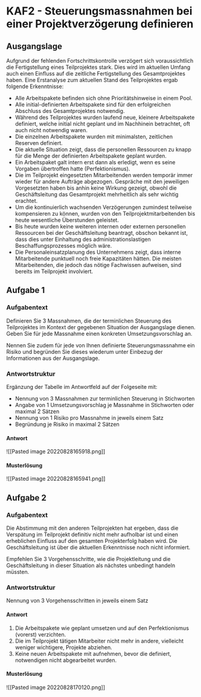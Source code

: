 # KAF2 - Steuerungsmassnahmen bei einer Projektverzögerung definieren

## Ausgangslage
Aufgrund der fehlenden Fortschrittskontrolle verzögert sich voraussichtlich die Fertigstellung eines Teilprojektes stark. Dies wird im aktuellen Umfang auch einen Einfluss auf die zeitliche Fertigstellung des Gesamtprojektes haben. Eine Erstanalyse zum aktuellen Stand des Teilprojektes ergab folgende Erkenntnisse:

- Alle Arbeitspakete befinden sich ohne Prioritätshinweise in einem Pool.
- Alle initial-definierten Arbeitspakete sind für den erfolgreichen Abschluss des Gesamtprojektes notwendig.
- Während des Teilprojektes wurden laufend neue, kleinere Arbeitspakete definiert, welche initial nicht geplant und im Nachhinein betrachtet, oft auch nicht notwendig waren.
- Die einzelnen Arbeitspakete wurden mit minimalsten, zeitlichen Reserven definiert.
- Die aktuelle Situation zeigt, dass die personellen Ressourcen zu knapp für die Menge der definierten Arbeitspakete geplant wurden.
- Ein Arbeitspaket galt intern erst dann als erledigt, wenn es seine Vorgaben übertroffen hatte (Perfektionismus).
- Die im Teilprojekt eingesetzten Mitarbeitenden werden temporär immer wieder für andere Aufträge abgezogen. Gespräche mit den jeweiligen Vorgesetzten haben bis anhin keine Wirkung gezeigt, obwohl die Geschäftsleitung das Gesamtprojekt mehrheitlich als sehr wichtig erachtet.
- Um die kontinuierlich wachsenden Verzögerungen zumindest teilweise kompensieren zu können, wurden von den Teilprojektmitarbeitenden bis heute wesentliche Überstunden geleistet.
- Bis heute wurden keine weiteren internen oder externen personellen Ressourcen bei der Geschäftsleitung beantragt, obschon bekannt ist, dass dies unter Einhaltung des administrationslastigen Beschaffungsprozesses möglich wäre.
- Die Personaleinsatzplanung des Unternehmens zeigt, dass interne Mitarbeitende punktuell noch freie Kapazitäten hätten. Die meisten Mitarbeitenden, die jedoch das nötige Fachwissen aufweisen, sind bereits im Teilprojekt involviert.  

## Aufgabe 1
### Aufgabentext
Definieren Sie 3 Massnahmen, die der terminlichen Steuerung des Teilprojektes im Kontext der gegebenen Situation der Ausgangslage dienen. Geben Sie für jede Massnahme einen konkreten Umsetzungsvorschlag an.

Nennen Sie zudem für jede von Ihnen definierte Steuerungsmassnahme ein Risiko und begründen Sie dieses wiederum unter Einbezug der Informationen aus der Ausgangslage.

### Antwortstruktur
Ergänzung der Tabelle im Antwortfeld auf der Folgeseite mit:

- Nennung von 3 Massnahmen zur terminlichen Steuerung in Stichworten
- Angabe von 1 Umsetzungsvorschlag je Massnahme in Stichworten oder maximal 2 Sätzen
- Nennung von 1 Risiko pro Massnahme in jeweils einem Satz
- Begründung je Risiko in maximal 2 Sätzen

#### Antwort
![[Pasted image 20220828165918.png]]

#### Musterlösung
![[Pasted image 20220828165941.png]]

## Aufgabe 2
### Aufgabentext
Die Abstimmung mit den anderen Teilprojekten hat ergeben, dass die Verspätung im Teilprojekt definitiv nicht mehr aufholbar ist und einen erheblichen Einfluss auf den gesamten Projekterfolg haben wird. Die Geschäftsleitung ist über die aktuellen Erkenntnisse noch nicht informiert.

Empfehlen Sie 3 Vorgehensschritte, wie die Projektleitung und die Geschäftsleitung in dieser Situation als nächstes unbedingt handeln müssten.

### Antwortstruktur
Nennung von 3 Vorgehensschritten in jeweils einem Satz

#### Antwort
1. Die Arbeitspakete wie geplant umsetzen und auf den Perfektionismus (vorerst) verzichten.
2. Die im Teilprojekt tätigen Mitarbeiter nicht mehr in andere, vielleicht weniger wichtigere, Projekte abziehen.
3. Keine neuen Arbeitspakete mit aufnehmen, bevor die definiert, notwendigen nicht abgearbeitet wurden.

#### Musterlösung
![[Pasted image 20220828170120.png]]
